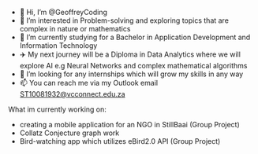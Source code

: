 - 👋 Hi, I’m @GeoffreyCoding
- 👀 I’m interested in Problem-solving and exploring topics that are complex in nature or mathematics 
- 🌱 I’m currently studying for a Bachelor in Application Development and Information Technology
- ✈️ My next journey will be a Diploma in Data Analytics where we will explore AI e.g Neural Networks and complex mathematical algorithms
- 💞️ I’m looking for any internships which will grow my skills in any way
- 📫 You can reach me via my Outlook email ST10081932@vcconnect.edu.za

What im currently working on:
- creating a mobile application for an NGO in StillBaai (Group Project)
- Collatz Conjecture graph work
- Bird-watching app which utilizes eBird2.0 API (Group Project)
